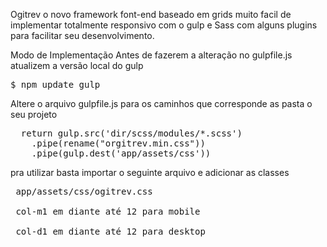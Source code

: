 Ogitrev o novo framework font-end baseado em grids muito facil de implementar totalmente responsivo com o gulp e Sass com alguns plugins para facilitar seu desenvolvimento.

Modo de Implementação
Antes de fazerem a alteração no gulpfile.js atualizem a versão local do gulp
<pre>
$ npm update gulp
</pre>
Altere o arquivo gulpfile.js para os caminhos que corresponde as pasta o seu projeto
<pre>
  return gulp.src('dir/scss/modules/*.scss')
    .pipe(rename("orgitrev.min.css"))
    .pipe(gulp.dest('app/assets/css'))
</pre>

pra utilizar basta importar o seguinte arquivo e adicionar as classes
<pre>
 app/assets/css/ogitrev.css
 
 col-m1 em diante até 12 para mobile 
 
 col-d1 em diante até 12 para desktop
</pre>

